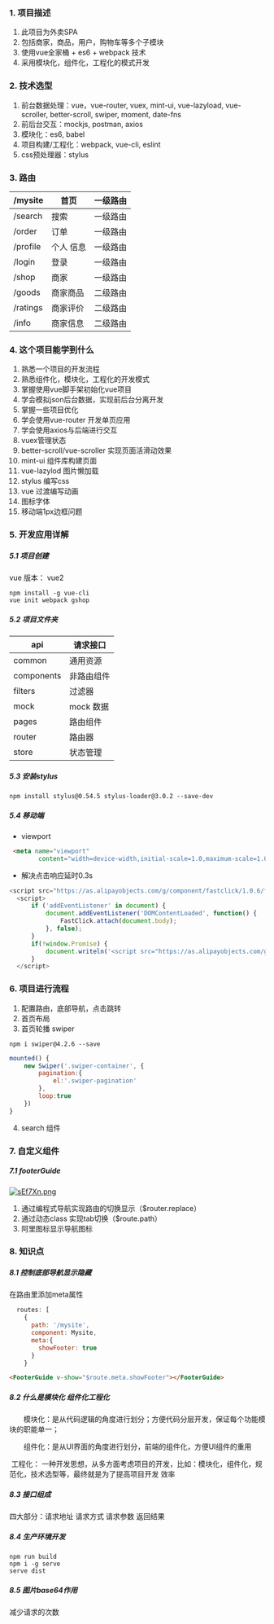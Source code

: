 ### 1. 项目描述

1. 此项目为外卖SPA
2. 包括商家，商品，用户，购物车等多个子模块
3. 使用vue全家桶 + es6 +  webpack 技术
4. 采用模块化，组件化，工程化的模式开发

### 2. 技术选型

1. 前台数据处理：vue，vue-router,  vuex,  mint-ui,  vue-lazyload, vue-scroller,  better-scroll, swiper, moment, date-fns
2.  前后台交互：mockjs, postman, axios
3. 模块化：es6, babel
4. 项目构建/工程化：webpack,  vue-cli, eslint
5. css预处理器：stylus



### 3. 路由

| /mysite  | 首页      | 一级路由 |
| -------- | --------- | -------- |
| /search  | 搜索      | 一级路由 |
| /order   | 订单      | 一级路由 |
| /profile | 个人 信息 | 一级路由 |
| /login   | 登录      | 一级路由 |
| /shop    | 商家      | 一级路由 |
| /goods   | 商家商品  | 二级路由 |
| /ratings | 商家评价  | 二级路由 |
| /info    | 商家信息  | 二级路由 |

### 4. 这个项目能学到什么

1. 熟悉一个项目的开发流程
2. 熟悉组件化，模块化，工程化的开发模式
3. 掌握使用vue脚手架初始化vue项目
4. 学会模拟json后台数据，实现前后台分离开发
5. 掌握一些项目优化
6. 学会使用vue-router 开发单页应用
7. 学会使用axios与后端进行交互
8. vuex管理状态
9. better-scroll/vue-scroller 实现页面活滑动效果
10. mint-ui 组件库构建页面
11. vue-lazylod  图片懒加载
12. stylus 编写css
13. vue  过渡编写动画
14. 图标字体
15. 移动端1px边框问题



### 5. 开发应用详解 

##### 5.1 项目创建

vue 版本： vue2

```
npm install -g vue-cli
vue init webpack gshop
```

##### 5.2 项目文件夹

| api        | 请求接口   |
| ---------- | ---------- |
| common     | 通用资源   |
| components | 非路由组件 |
| filters    | 过滤器     |
| mock       | mock 数据  |
| pages      | 路由组件   |
| router     | 路由器     |
| store      | 状态管理   |

##### 5.3 安装stylus

```
npm install stylus@0.54.5 stylus-loader@3.0.2 --save-dev
```



##### 5.4 移动端

+ viewport

```html
 <meta name="viewport"
        content="width=device-width,initial-scale=1.0,maximum-scale=1.0,minimum-scale=1.0,user-scalable=no">
```

+ 解决点击响应延时0.3s

```js
<script src="https://as.alipayobjects.com/g/component/fastclick/1.0.6/fastclick.js"></script>
  <script>
      if ('addEventListener' in document) {
          document.addEventListener('DOMContentLoaded', function() {
              FastClick.attach(document.body);
          }, false);
      }
      if(!window.Promise) {
          document.writeln('<script src="https://as.alipayobjects.com/g/component/es6-promise/3.2.2/es6-promise.min.js"'+'>'+'<'+'/'+'script>');
      }
  </script>
```



### 6. 项目进行流程

1. 配置路由，底部导航，点击跳转
2. 首页布局
3. 首页轮播 swiper

```
npm i swiper@4.2.6 --save
```

```js
mounted() {
    new Swiper('.swiper-container', {
        pagination:{
            el:'.swiper-pagination'
        },
        loop:true
    })
}
```

4. search 组件

   

### 7. 自定义组件

##### 7.1 footerGuide

[![sEf7Xn.png](https://s3.ax1x.com/2021/01/06/sEf7Xn.png)](https://imgchr.com/i/sEf7Xn)



1. 通过编程式导航实现路由的切换显示（$router.replace）
2. 通过动态class 实现tab切换（$route.path）
3. 阿里图标显示导航图标



### 8. 知识点 

##### 8.1 控制底部导航显示隐藏

在路由里添加meta属性

```js
  routes: [
    {
      path: '/mysite',
      component: Mysite,
      meta:{
        showFooter: true
      }
    }
```

```html
<FooterGuide v-show="$route.meta.showFooter"></FooterGuide>
```



##### 8.2 什么是模块化 组件化工程化

　　模块化：是从代码逻辑的角度进行划分；方便代码分层开发，保证每个功能模块的职能单一；

　　组件化：是从UI界面的角度进行划分，前端的组件化，方便UI组件的重用

​		工程化： 一种开发思想，从多方面考虑项目的开发，比如：模块化，组件化，规范化，技术选型等，最终就是为了提高项目开发 效率



##### 8.3 接口组成

四大部分：请求地址   请求方式 请求参数  返回结果



##### 8.4 生产环境开发

```
npm run build
npm i -g serve
serve dist
```



##### 8.5 图片base64作用

减少请求的次数